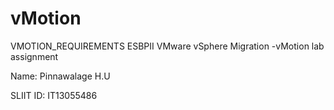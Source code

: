 # vMotion

VMOTION_REQUIREMENTS
ESBPII VMware vSphere Migration -vMotion lab assignment

Name: Pinnawalage H.U

SLIIT ID: IT13055486
